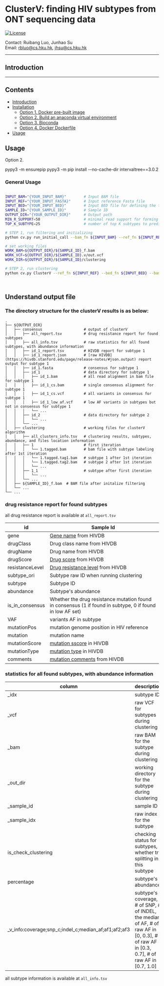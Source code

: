 # ClusterV: finding HIV subtypes from ONT sequencing data

[![License](https://img.shields.io/badge/License-BSD%203--Clause-blue.svg)](https://opensource.org/licenses/BSD-3-Clause) 


Contact: Ruibang Luo, Junhao Su  
Email: rbluo@cs.hku.hk, jhsu@cs.hku.hk  

----

## Introduction


---

## Contents

* [Introduction](#introduction)
* [Installation](#installation)
  + [Option 1. Docker pre-built image](#option-1-docker-pre-built-image)
  + [Option 2. Build an anaconda virtual environment](#option-2-build-an-anaconda-virtual-environment)
  + [Option 3. Bioconda](#option-3-bioconda)
  + [Option 4. Docker Dockerfile](#option-4-docker-dockerfile)
* [Usage](#usage)


## Usage


Option 2. 

pypy3 -m ensurepip
pypy3 -m pip install --no-cache-dir intervaltree==3.0.2

### General Usage

```bash

INPUT_BAM="{YOUR_INPUT_BAM}"        # Input BAM file
INPUT_REF="{YOUR_INPUT_FASTA}"      # Input reference Fasta file
INPUT_BED="{YOUR_INPUT_BED}"        # Input BED file for defining the target region
SAMPLE_ID="{YOUR_SAMPLE_ID}"        # Sample ID
OUTPUT_DIR="{YOUR_OUTPUT_DIR}"      # Output path
MIN_R_SUPPORT=50                    # minimal read support for forming a subtype
TOP_K_SUBTYPE=25                    # number of top K subtypes to predict

# STEP 1, run filtering and initializing
python cv.py run_initial_call --bam_fn ${INPUT_BAM} --ref_fn ${INPUT_REF} --bed_fn ${INPUT_BED} --sample_id ${SAMPLE_ID} --out_dir ${OUTPUT_DIR}

# set working files
WORK_BAM=${OUTPUT_DIR}/${SAMPLE_ID}_f.bam 
WORK_VCF=${OUTPUT_DIR}/${SAMPLE_ID}.v/out.vcf
WORK_DIR=${OUTPUT_DIR}/${SAMPLE_ID}/clustering

# STEP 2, run clustering
python cv.py ClusterV --ref_fn ${INPUT_REF} --bed_fn ${INPUT_BED} --bam ${WORK_BAM} --vcf ${WORK_VCF} --out_dir ${WORK_DIR} --sample_id ${SAMPLE_ID} --top_k ${TOP_K_SUBTYPE} --n_min_supports ${MIN_R_SUPPORT}




```

## Understand output file

### The directory structure for the clusterV results is as below:

    .
    ├── ${OUTPUT_DIR}
    │   ├── consensus           		# output of clusterV
    │   │   ├── all_report.tsv          # drug resistance report for found subtypes
    │   │   ├── all_info.tsv            # raw statistics for all found subtypes, with abundance information
    │   │   ├── id_1_report.tsv			# HIVDB report for subtype 1
    │   │   ├── id_1_report.json		# [raw HIVDB](https://hivdb.stanford.edu/page/release-notes/#json.output) report output for subtype 1
    │   │   ├── id_1.fasta				# consensus for subtype 1
    │   │   ├── id_1                    # data directory for subtype 1
    │   │   │   ├── id_1.bam            # all read alignment in bam file for subtype 1
    │   │   │   ├── id_1_cs.bam         # single consensus alignment for subtype 1
    │   │   │   ├── id_1_cs.vcf         # all variants in consensus for subtype 1
    │   │   │   ├── id_1_low_af.vcf     # low AF variants in subtypes but not in consensus for subtype 1
    │   │   │   └── ...
    │   │   ├── id_2 					# data directory for subtype 2
    │   │   │   └── ...
    │   │   └── ...
    │   ├── clustering          		# working files for clusterV algorithm
    │   │   ├── all_clusters_info.tsv	# clustering results, subtypes, abundance, and files location information 
    │   │   ├── 1						# first iteration
    │   │   │   └── 1.tagged.bam  		# bam file with subtype labeling after 1st iteration                 
    │   │   │   └── 1.tagged.tag1.bam  	# subtype 1 after 1st iteration                 
    │   │   │   └── 1.tagged.tag2.bam  	# subtype 2 after 1st iteration                 
    │   │   │   └── ...                 
    │   │   ├── 1_1						# subtype after first iteration 
    │   │   │   └── ...                 
    │   │   └── ...             
    │   ├── ${SAMPLE_ID}_f.bam  # BAM file after initalize filtering
    │   └── ...                 
    └── ...

### drug resistance report for found subtypes

all drug resistance report is available at `all_report.tsv`

| id              | Sample Id                                                                                                                           |
|-----------------|-------------------------------------------------------------------------------------------------------------------------------------|
| gene            | [Gene name](https://hivdb.stanford.edu/page/release-notes/#drm.classification) from HIVDB                                           |
| drugClass       | Drug class name from HIVDB                                                                                                          |
| drugName        | Drug name from HIVDB                                                                                                                |
| drugScore       | [Drug score](https://hivdb.stanford.edu/page/release-notes/#drm.penalty.scores.and.resistance.interpretation) from HIVDB            |
| resistanceLevel | [Drug resistance level](https://hivdb.stanford.edu/page/release-notes/#drm.penalty.scores.and.resistance.interpretation) from HIVDB |
| subtype_ori     | Subtype raw ID when running clustering                                                                                              |
| subtype         | Subtype ID                                                                                                                          |
| abundance       | Subtype's abundance                                                                                                                 |
| is_in_consensus | Whether the drug resistance mutation found in consensus (1 if found in subtype, 0 if found in low AF set)                           |
| VAF             | variants AF in subtype                                                                                                              |
| mutationPos     | mutation genome position in HIV reference                                                                                           |
| mutation        | mutation name                                                                                                                       |
| mutationScore   | [mutation sscore](https://hivdb.stanford.edu/page/release-notes/#drm.penalty.scores.and.resistance.interpretation) in HIVDB         |
| mutationType    | [mutation type](https://hivdb.stanford.edu/page/release-notes/#drm.classification) in HIVDB                                         |
| comments        | [mutation comments](https://hivdb.stanford.edu/page/release-notes/#comments) from HIVDB                                             |



### statistics for all found subtypes, with abundance information

| column                                               | description                                                                                                                                |
|------------------------------------------------------|--------------------------------------------------------------------------------------------------------------------------------------------|
| _idx                                                 | subtype ID                                                                                                                                 |
| _vcf                                                 | raw VCF for subtypes during clustering                                                                                                     |
| _bam                                                 | raw BAM for the subtype during clustering                                                                                                  |
| _out_dir                                             | working directory for the subtype during clustering                                                                                        |
| _sample_id                                           | sample ID                                                                                                                                  |
| _sample_idx                                          | raw index for the subtype                                                                                                                  |
| is_check_clustering                                  | checking status for subtypes, whether try splitting in this subtype                                                                        |
| percentage                                           | subtype's abundance                                                                                                                        |
| _v_info:coverage;snp_c;indel_c;median_af;af1;af2;af3 | subtype's coverage, # of SNP, # of INDEL, the median of AF, # of raw AF in [0, 0.3], # of raw AF in [0.3, 0.7], # of raw AF in [0.7, 1.0]  |

all subtype information is available at `all_info.tsv`

